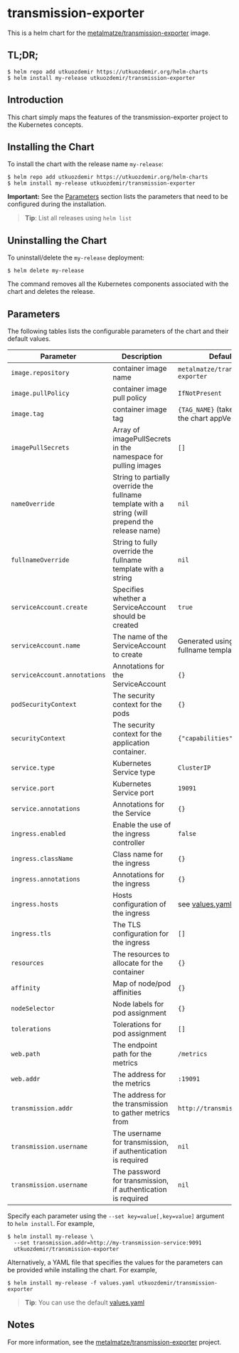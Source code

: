 # transmission-exporter

This is a helm chart for the 
[metalmatze/transmission-exporter](https://github.com/metalmatze/transmission-exporter) image.

## TL;DR;

```console
$ helm repo add utkuozdemir https://utkuozdemir.org/helm-charts
$ helm install my-release utkuozdemir/transmission-exporter
```

## Introduction

This chart simply maps the features of the transmission-exporter project to the Kubernetes concepts.

## Installing the Chart

To install the chart with the release name `my-release`:

```console
$ helm repo add utkuozdemir https://utkuozdemir.org/helm-charts
$ helm install my-release utkuozdemir/transmission-exporter
```

**Important:** See the [Parameters](#parameters) section lists the parameters that need to be configured 
during the installation.

> **Tip**: List all releases using `helm list`

## Uninstalling the Chart

To uninstall/delete the `my-release` deployment:

```console
$ helm delete my-release
```

The command removes all the Kubernetes components associated with the chart and deletes the release.

## Parameters

The following tables lists the configurable parameters of the chart and their default values.

| Parameter | Description | Default |
| --------- | ----------- | ------- |
| `image.repository` | container image name | `metalmatze/transmission-exporter` |
| `image.pullPolicy` | container image pull policy | `IfNotPresent` |
| `image.tag` | container image tag | `{TAG_NAME}` (taken from the chart appVersion) |
| `imagePullSecrets` | Array of imagePullSecrets in the namespace for pulling images | `[]` |
| `nameOverride` | String to partially override the fullname template with a string (will prepend the release name) | `nil` |
| `fullnameOverride` | String to fully override the fullname template with a string | `nil` |
| `serviceAccount.create` | Specifies whether a ServiceAccount should be created | `true` |
| `serviceAccount.name` | The name of the ServiceAccount to create | Generated using the fullname template |
| `serviceAccount.annotations` | Annotations for the ServiceAccount | `{}` |
| `podSecurityContext` | The security context for the pods | `{}` |
| `securityContext` | The security context for the application container. | `{"capabilities":{}` |
| `service.type` | Kubernetes Service type | `ClusterIP` |
| `service.port` | Kubernetes Service port | `19091` |
| `service.annotations` | Annotations for the Service | `{}` |
| `ingress.enabled` | Enable the use of the ingress controller | `false` |
| `ingress.className` | Class name for the ingress | `{}` |
| `ingress.annotations` | Annotations for the ingress | `{}` |
| `ingress.hosts` | Hosts configuration of the ingress | see [values.yaml](values.yaml) |
| `ingress.tls` | The TLS configuration for the ingress | `[]` |
| `resources` | The resources to allocate for the container | `{}` |
| `affinity` | Map of node/pod affinities | `{}` |
| `nodeSelector` | Node labels for pod assignment | `{}` |
| `tolerations` | Tolerations for pod assignment | `[]` |
| `web.path` | The endpoint path for the metrics | `/metrics` |
| `web.addr` | The address for the metrics | `:19091` |
| `transmission.addr` | The address for the transmission to gather metrics from | `http://transmission:9091` |
| `transmission.username` | The username for transmission, if authentication is required | `nil` |
| `transmission.username` | The password for transmission, if authentication is required | `nil` |

Specify each parameter using the `--set key=value[,key=value]` argument to `helm install`. For example,

```console
$ helm install my-release \
  --set transmission.addr=http://my-transmission-service:9091
  utkuozdemir/transmission-exporter
```

Alternatively, a YAML file that specifies the values for the parameters 
can be provided while installing the chart. For example,

```console
$ helm install my-release -f values.yaml utkuozdemir/transmission-exporter
```

> **Tip**: You can use the default [values.yaml](values.yaml)

## Notes

For more information, see the 
[metalmatze/transmission-exporter](https://github.com/metalmatze/transmission-exporter) project.
